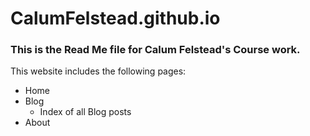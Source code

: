 # CalumFelstead.github.io
### This is the Read Me file for Calum Felstead's Course work.</br>
This website includes the following pages:
* Home
* Blog
  * Index of all Blog posts
* About
